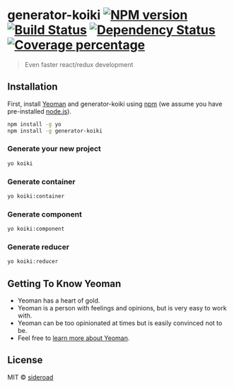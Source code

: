 # generator-koiki [![NPM version][npm-image]][npm-url] [![Build Status][travis-image]][travis-url] [![Dependency Status][daviddm-image]][daviddm-url] [![Coverage percentage][coveralls-image]][coveralls-url]
> Even faster react/redux development

## Installation

First, install [Yeoman](http://yeoman.io) and generator-koiki using [npm](https://www.npmjs.com/) (we assume you have pre-installed [node.js](https://nodejs.org/)).

```bash
npm install -g yo
npm install -g generator-koiki
```

### Generate your new project

```bash
yo koiki
```

### Generate container

```bash
yo koiki:container
```

### Generate component

```bash
yo koiki:component
```

### Generate reducer

```bash
yo koiki:reducer
```



## Getting To Know Yeoman

 * Yeoman has a heart of gold.
 * Yeoman is a person with feelings and opinions, but is very easy to work with.
 * Yeoman can be too opinionated at times but is easily convinced not to be.
 * Feel free to [learn more about Yeoman](http://yeoman.io/).

## License

MIT © [sideroad](sideroad.secret.jp)


[npm-image]: https://badge.fury.io/js/generator-koiki.svg
[npm-url]: https://npmjs.org/package/generator-koiki
[travis-image]: https://travis-ci.org/sideroad/generator-koiki.svg?branch=master
[travis-url]: https://travis-ci.org/sideroad/generator-koiki
[daviddm-image]: https://david-dm.org/sideroad/generator-koiki.svg?theme=shields.io
[daviddm-url]: https://david-dm.org/sideroad/generator-koiki
[coveralls-image]: https://coveralls.io/repos/sideroad/generator-koiki/badge.svg
[coveralls-url]: https://coveralls.io/r/sideroad/generator-koiki
